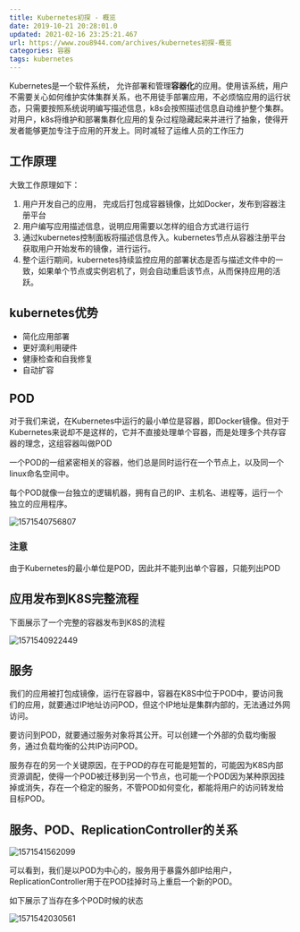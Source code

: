 ```yaml
---
title: Kubernetes初探 - 概览
date: 2019-10-21 20:28:01.0
updated: 2021-02-16 23:25:21.467
url: https://www.zou8944.com/archives/kubernetes初探-概览
categories: 容器
tags: kubernetes
---
```




Kubernetes是一个软件系统， 允许部署和管理**容器化**的应用。使用该系统，用户不需要关心如何维护实体集群关系，也不用徒手部署应用，不必烦恼应用的运行状态，只需要按照系统说明编写描述信息，k8s会按照描述信息自动维护整个集群。对用户，k8s将维护和部署集群化应用的复杂过程隐藏起来并进行了抽象，使得开发者能够更加专注于应用的开发上。同时减轻了运维人员的工作压力
<!-- more -->

## 工作原理

大致工作原理如下：

1. 用户开发自己的应用， 完成后打包成容器镜像，比如Docker，发布到容器注册平台
2. 用户编写应用描述信息，说明应用需要以怎样的组合方式进行运行
3. 通过kubernetes控制面板将描述信息传入。kubernetes节点从容器注册平台获取用户开始发布的镜像，进行运行。
4. 整个运行期间，kubernetes持续监控应用的部署状态是否与描述文件中的一致，如果单个节点或实例宕机了，则会自动重启该节点，从而保持应用的活跃。

## kubernetes优势

- 简化应用部署
- 更好滴利用硬件
- 健康检查和自我修复
- 自动扩容

## POD

对于我们来说，在Kubernetes中运行的最小单位是容器，即Docker镜像。但对于Kubernetes来说却不是这样的，它并不直接处理单个容器，而是处理多个共存容器的理念，这组容器叫做POD

一个POD的一组紧密相关的容器，他们总是同时运行在一个节点上，以及同一个linux命名空间中。

每个POD就像一台独立的逻辑机器，拥有自己的IP、主机名、进程等，运行一个独立的应用程序。

![1571540756807](https://gdz.oss-cn-shenzhen.aliyuncs.com/hexo/Kubernetes%20-%20%E6%A6%82%E8%A7%88/1571540756807.png)

### 注意

由于Kubernetes的最小单位是POD，因此并不能列出单个容器，只能列出POD

## 应用发布到K8S完整流程

下面展示了一个完整的容器发布到K8S的流程

![1571540922449](https://gdz.oss-cn-shenzhen.aliyuncs.com/hexo/Kubernetes%20-%20%E6%A6%82%E8%A7%88/1571540922449.png)

## 服务

我们的应用被打包成镜像，运行在容器中，容器在K8S中位于POD中，要访问我们的应用，就要通过IP地址访问POD，但这个IP地址是集群内部的，无法通过外网访问。

要访问到POD，就要通过服务对象将其公开。可以创建一个外部的负载均衡服务，通过负载均衡的公共IP访问POD。

服务存在的另一个关键原因，在于POD的存在可能是短暂的，可能因为K8S内部资源调配，使得一个POD被迁移到另一个节点，也可能一个POD因为某种原因挂掉或消失，存在一个稳定的服务，不管POD如何变化，都能将用户的访问转发给目标POD。

## 服务、POD、ReplicationController的关系

![1571541562099](https://gdz.oss-cn-shenzhen.aliyuncs.com/hexo/Kubernetes%20-%20%E6%A6%82%E8%A7%88/1571541562099.png)

可以看到，我们是以POD为中心的，服务用于暴露外部IP给用户，ReplicationController用于在POD挂掉时马上重启一个新的POD。

如下展示了当存在多个POD时候的状态

![1571542030561](https://gdz.oss-cn-shenzhen.aliyuncs.com/hexo/Kubernetes%20-%20%E6%A6%82%E8%A7%88/1571542030561.png)